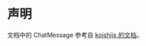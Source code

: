# 声明

文档中的 ChatMessage 参考自 [koishijs 的文档](https://github.com/koishijs/koishijs.github.io/tree/docs/.vuepress/components)。

